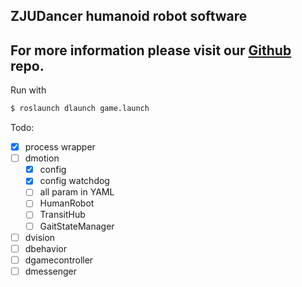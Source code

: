 ZJUDancer humanoid robot software
---

For more information please visit our [Github](https://github.com/ZJUDancer/humanoid) repo.
---

Run with

```bash
$ roslaunch dlaunch game.launch
```

Todo:
  - [x] process wrapper
  - [ ] dmotion
    - [x] config
    - [x] config watchdog
    - [ ] all param in YAML
    - [ ] HumanRobot
    - [ ] TransitHub
    - [ ] GaitStateManager
  - [ ] dvision
  - [ ] dbehavior
  - [ ] dgamecontroller
  - [ ] dmessenger
